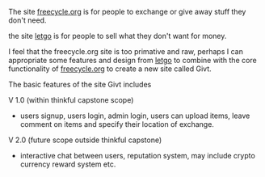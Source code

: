 The site [freecycle.org](https://www.freecycle.org/browse/US) is for people to exchange or give away stuff they don't need. 


the site [letgo](https://us.letgo.com/en) is for people to sell what they don't want for money. 

I feel that the freecycle.org site is too primative and raw, perhaps I can appropriate some features and design from [letgo](https://us.letgo.com/en) to combine with the core functionality of [freecycle.org](https://www.freecycle.org/browse/US) to create a new site called Givt. 


The basic features of the site Givt includes 

V 1.0 (within thinkful capstone scope)
* users signup, users login, admin login, users can upload items, leave comment on items and specify their location of exchange. 

V 2.0 (future scope outside thinkful capstone)
* interactive chat between users, reputation system, may include crypto currency reward system etc. 

